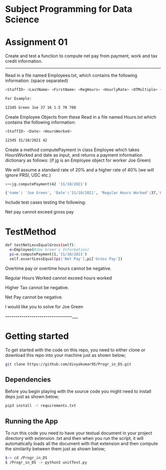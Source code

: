 # Subject Programming for Data Science 

# Assignment 01 

Create and test a function to compute net pay from payment, work and tax credit information.

-----------------------

Read in a file named Employees.txt, which contains the following information: (space separated)

```bash
<StaffID> <LastName> <FirstName> <RegHours> <HourlyRate> <OTMultiple> <TaxCredit> <StandardBand>

For Example:

12345 Green Joe 37 16 1.5 70 700
```

Create Employee Objects from these 
Read in a file named Hours.txt which contains the following information:

```bash
<StaffID> <Date> <HoursWorked>

12345 31/10/2021 42
```

Create a method computePayment in class Employee which takes HoursWorked and date as input, and returns a payment information dictionary as follows: (if jg is an Employee object for worker Joe Green)

We will assume a standard rate of 20% and a higher rate of 40% (we will ignore PRSI, USC etc.)

```bash
>>>jg.computePayment(42 '31/10/2021')

{'name': 'Joe Green', 'Date':'31/10/2021', 'Regular Hours Worked':37,'Overtime Hours Worked':5,'Regular Rate':16,'Overtime Rate':24, 'Regular Pay':592,'Overtime Pay':120,'Gross Pay':712, 'Standard Rate Pay':700,'Higher Rate Pay':12, 'Standard Tax':140,'Higher Tax':4.8,'Total Tax':144.8,'Tax Credit':70,'Net Deductions':74.8, 'Net Pay': 637.2}
```

Include test cases testing the following:

Net pay cannot exceed gross pay 

# TestMethod

```bash
def testNetLessEqualGross(self):
  e=Employee(#Joe Green's Information)
  pi=e.computePayment(1,'31/10/2021')
  self.assertLessEqual(pi['Net Pay'],pi['Gross Pay'])
```

Overtime pay or overtime hours cannot be negative.

Regular Hours Worked cannot exceed hours worked

Higher Tax cannot be negative.

Net Pay cannot be negative.

I would like you to solve for Joe Green

___________________---------------------------------______________________

# Getting started
To get started with the code on this repo, you need to either clone or download this repo into your machine just as shown below;

```bash
git clone https://github.com/divyakumar95/Progr_in_DS.git
```

## Dependencies
Before you begin playing with the source code you might need to install deps just as shown below;

```bash
pip3 install -r requirements.txt
```

## Running the App 

To run this code you need to have your textual document in your project directory with extension .txt and then when you run the script, it will automatically loads all the document with that extension and then compute the similarity between them just as shown below;

```bash
$-> cd /Progr_in_DS
$ /Progr_in_DS -> python3 unitTest.py
```